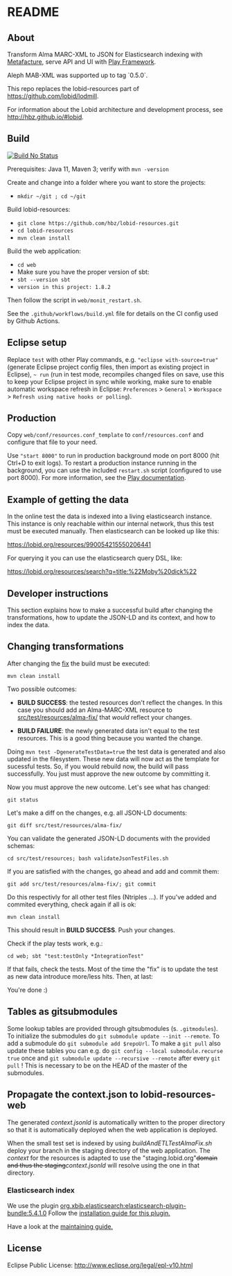 # README

## About

Transform Alma MARC-XML to JSON for Elasticsearch indexing with
[Metafacture](https://github.com/culturegraph/metafacture-core/wiki),
serve API and UI with [Play Framework](https://playframework.com/).

Aleph MAB-XML was supported up to tag \`0.5.0\`.

This repo replaces the lobid-resources part of
<https://github.com/lobid/lodmill>.

For information about the Lobid architecture and development process,
see <http://hbz.github.io/#lobid>.

## Build

[![Build No Status](https://github.com/hbz/lobid-resources/workflows/Build/badge.svg?branch=master)](https://github.com/hbz/lobid-resources/actions?query=branch%3Amaster)

Prerequisites: Java 11, Maven 3; verify with `mvn -version`

Create and change into a folder where you want to store the projects:

- `mkdir ~/git ; cd ~/git`

Build lobid-resources:

- `git clone https://github.com/hbz/lobid-resources.git`
- `cd lobid-resources`
- `mvn clean install`

Build the web application:

- `cd web`
- Make sure you have the proper version of sbt:
- `sbt --version sbt`
- `version in this project: 1.8.2`

Then follow the script in `web/monit_restart.sh`.

See the `.github/workflows/build.yml` file for details on the CI config
used by Github Actions.

## Eclipse setup

Replace `test` with other Play commands, e.g.
`"eclipse with-source=true"` (generate Eclipse project config files,
then import as existing project in Eclipse), `~ run` (run in test mode,
recompiles changed files on save, use this to keep your Eclipse project
in sync while working, make sure to enable automatic workspace refresh
in Eclipse: `Preferences` \> `General` \> `Workspace` \>
`Refresh using native hooks or polling`).

## Production

Copy `web/conf/resources.conf_template` to `conf/resources.conf` and
configure that file to your need.

Use `"start 8000"` to run in production background mode on port 8000
(hit Ctrl+D to exit logs). To restart a production instance running in
the background, you can use the included `restart.sh` script (configured
to use port 8000). For more information, see the [Play
documentation](https://playframework.com/documentation/2.4.x/Home).

## Example of getting the data

In the online test the data is indexed into a living elasticsearch
instance.
This instance is only reachable within our internal network, thus this
test
must be executed manually. Then elasticsearch can be looked up like
this:

<https://lobid.org/resources/990054215550206441>

For querying it you can use the elasticsearch query DSL, like:

<https://lobid.org/resources/search?q=title:%22Moby%20dick%22>

## Developer instructions

This section explains how to make a successful build after changing the
transformations,
how to update the JSON-LD and its context, and how to index the data.

## Changing transformations

After changing the
[fix](https://github.com/hbz/lobid-resources/blob/master/src/main/resources/alma/alma.fix)
the build must be executed:

`mvn clean install`

Two possible outcomes:

- **BUILD SUCCESS**: the tested resources don't reflect the changes.
  In this case you should add an Alma-MARC-XML resource to
  [src/test/resources/alma-fix/](https://github.com/hbz/lobid-resources/blob/master/src/test/resources/alma-fix)
  that *would* reflect your changes.

<!-- -->

- **BUILD FAILURE**: the newly generated data isn't equal to the test
  resources.
  This is a good thing because you wanted the change.

Doing `mvn test -DgenerateTestData=true` the test data is generated and
also updated in the filesystem.
These new data will now act as the template for sucessful tests. So, if
you would rebuild now, the build will pass successfully.
You just must approve the new outcome by committing it.

Now you must approve the new outcome.
Let's see what has changed:

`git status`

Let's make a diff on the changes, e.g. all JSON-LD documents:

`git diff src/test/resources/alma-fix/`

You can validate the generated JSON-LD documents with the provided
schemas:

`cd src/test/resources; bash validateJsonTestFiles.sh`

If you are satisfied with the changes, go ahead and add and commit them:

`git add src/test/resources/alma-fix/; git commit`

Do this respectivly for all other test files (Ntriples …).
If you've added and commited everything, check again if all is ok:

`mvn clean install`

This should result in **BUILD SUCCESS**. Push your changes.

Check if the play tests work, e.g.:

`cd web; sbt "test:testOnly *IntegrationTest"`

If that fails, check the tests. Most of the time the "fix" is to update
the test
as new data introduce more/less hits.
Then, at last:

You're done :)

## Tables as gitsubmodules

Some lookup tables are provided through gitsubmodules (s.
`.gitmodules`).
To initialize the submodules do
`git submodule update --init --remote`.
To add a submodule do `git submodule add $repoUrl`.
To make a `git pull` also
update these tables you can e.g. do
`git config --local submodule.recurse true` once and
`git submodule update --recursive --remote` after every `git pull` !
This is necessary
to be on the HEAD of the master of the submodules.

## Propagate the context.json to lobid-resources-web

The generated *context.jsonld* is automatically written to the proper
directory
so that it is automatically deployed when the web application is
deployed.

When the small test set is indexed by using *buildAndETLTestAlmaFix.sh*
deploy your branch in
the staging directory of the web application. The *context* for the
resources is adapted
to use the "staging.lobid.org"~~domain and thus the
staging~~*context.jsonld* will resolve using the one in that directory.

### Elasticsearch index

We use the plugin
[org.xbib.elasticsearch:elasticsearch-plugin-bundle:5.4.1.0](https://github.com/jprante/elasticsearch-plugin-bundle#elasticsearch-5x)
Follow the [installation guide for this
plugin.](https://github.com/hbz/lobid-resources/issues/1615#issuecomment-1516331254)

Have a look at the [maintaining
guide.](https://github.com/hbz/lobid-resources/wiki/Maintaining-lobid-API)

## License

Eclipse Public License: <http://www.eclipse.org/legal/epl-v10.html>
